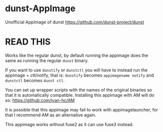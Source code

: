 # dunst-AppImage
Unofficial AppImage of dunst https://github.com/dunst-project/dunst

# READ THIS

Works like the regular dunst, by default running the appimage does the same as running the regular `dunst` binary. 

If you want to use `dunstify` or `dunstctl` you will have to instead run the appimage + ctl/notify, that is: `dunstify` becomes `appimagename notify` and `dunstctl` becomes `dunst ctl`.

You can set up wrapper scripts with the names of the original binaries so that it is automatically compatible. Installing this appimage with AM will do so:  https://github.com/ivan-hc/AM

It is possible that this appimage may fail to work with appimagelauncher, for that I recommend AM as an alternative again.

This appimage works without fuse2 as it can use fuse3 instead.
